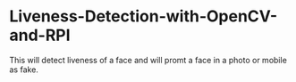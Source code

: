 # Liveness-Detection-with-OpenCV-and-RPI
This will detect liveness of a face and will promt a face in a photo or mobile as fake.
